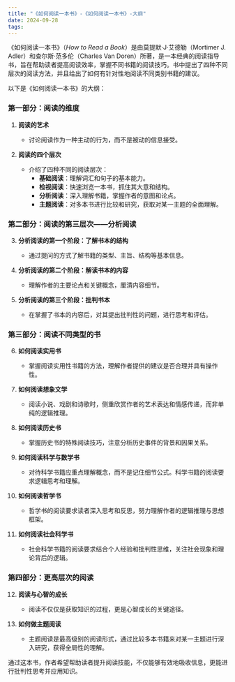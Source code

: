 ```yaml
---
title: "《如何阅读一本书》-《如何阅读一本书》-大纲"
date: 2024-09-28
tags: 
---
```

《如何阅读一本书》（*How to Read a Book*）是由莫提默·J·艾德勒（Mortimer J. Adler）和查尔斯·范多伦（Charles Van Doren）所著，是一本经典的阅读指导书，旨在帮助读者提高阅读效率，掌握不同书籍的阅读技巧。书中提出了四种不同层次的阅读方法，并且给出了如何有针对性地阅读不同类别书籍的建议。

以下是《如何阅读一本书》的大纲：

### 第一部分：阅读的维度
1. **阅读的艺术**
   - 讨论阅读作为一种主动的行为，而不是被动的信息接受。
   
2. **阅读的四个层次**
   - 介绍了四种不同的阅读层次：
     - **基础阅读**：理解词汇和句子的基本能力。
     - **检视阅读**：快速浏览一本书，抓住其大意和结构。
     - **分析阅读**：深入理解书籍，掌握作者的意图和论点。
     - **主题阅读**：对多本书进行比较和研究，获取对某一主题的全面理解。

### 第二部分：阅读的第三层次——分析阅读
3. **分析阅读的第一个阶段：了解书本的结构**
   - 通过提问的方式了解书籍的类型、主旨、结构等基本信息。
   
4. **分析阅读的第二个阶段：解读书本的内容**
   - 理解作者的主要论点和关键概念，厘清内容细节。

5. **分析阅读的第三个阶段：批判书本**
   - 在掌握了书本的内容后，对其提出批判性的问题，进行思考和评估。

### 第三部分：阅读不同类型的书
6. **如何阅读实用书**
   - 掌握阅读实用性书籍的方法，理解作者提供的建议是否合理并具有操作性。

7. **如何阅读想象文学**
   - 阅读小说、戏剧和诗歌时，侧重欣赏作者的艺术表达和情感传递，而非单纯的逻辑推理。

8. **如何阅读历史书**
   - 掌握历史书的特殊阅读技巧，注意分析历史事件的背景和因果关系。

9. **如何阅读科学与数学书**
   - 对待科学书籍应重点理解概念，而不是记住细节公式。科学书籍的阅读要求逻辑思考和理解。

10. **如何阅读哲学书**
    - 哲学书的阅读要求读者深入思考和反思，努力理解作者的逻辑推理与思想框架。

11. **如何阅读社会科学书**
    - 社会科学书籍的阅读要求结合个人经验和批判性思维，关注社会现象和理论背后的逻辑。

### 第四部分：更高层次的阅读
12. **阅读与心智的成长**
    - 阅读不仅仅是获取知识的过程，更是心智成长的关键途径。

13. **如何做主题阅读**
    - 主题阅读是最高级别的阅读形式，通过比较多本书籍来对某一主题进行深入研究，获得全局性的理解。

通过这本书，作者希望帮助读者提升阅读技能，不仅能够有效地吸收信息，更能进行批判性思考并应用知识。